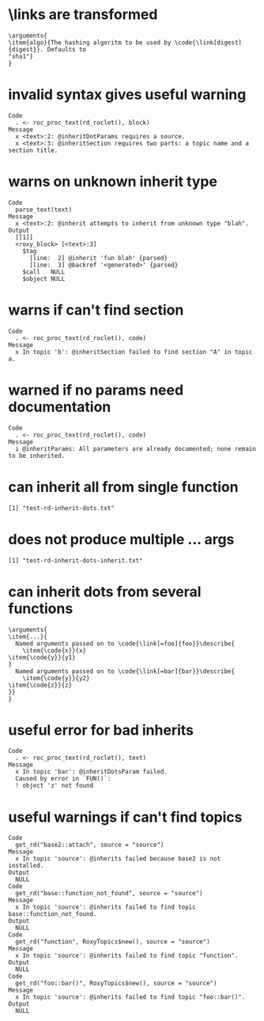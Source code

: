 # \links are transformed

    \arguments{
    \item{algo}{The hashing algoritm to be used by \code{\link[digest]{digest}}. Defaults to
    "sha1"}
    } 

# invalid syntax gives useful warning

    Code
      . <- roc_proc_text(rd_roclet(), block)
    Message
      x <text>:2: @inheritDotParams requires a source.
      x <text>:3: @inheritSection requires two parts: a topic name and a section title.

# warns on unknown inherit type

    Code
      parse_text(text)
    Message
      x <text>:2: @inherit attempts to inherit from unknown type "blah".
    Output
      [[1]]
      <roxy_block> [<text>:3]
        $tag
          [line:  2] @inherit 'fun blah' {parsed}
          [line:  3] @backref '<generated>' {parsed}
        $call   NULL
        $object NULL
        
      

# warns if can't find section

    Code
      . <- roc_proc_text(rd_roclet(), code)
    Message
      x In topic 'b': @inheritSection failed to find section "A" in topic a.

# warned if no params need documentation

    Code
      . <- roc_proc_text(rd_roclet(), code)
    Message
      i @inheritParams: All parameters are already documented; none remain to be inherited.

# can inherit all from single function

    [1] "test-rd-inherit-dots.txt"

# does not produce multiple ... args

    [1] "test-rd-inherit-dots-inherit.txt"

# can inherit dots from several functions

    \arguments{
    \item{...}{
      Named arguments passed on to \code{\link[=foo]{foo}}\describe{
        \item{\code{x}}{x}
    \item{\code{y}}{y1}
    }
      Named arguments passed on to \code{\link[=bar]{bar}}\describe{
        \item{\code{y}}{y2}
    \item{\code{z}}{z}
    }}
    } 

# useful error for bad inherits

    Code
      . <- roc_proc_text(rd_roclet(), text)
    Message
      x In topic 'bar': @inheritDotsParam failed.
      Caused by error in `FUN()`:
      ! object 'z' not found

# useful warnings if can't find topics

    Code
      get_rd("base2::attach", source = "source")
    Message
      x In topic 'source': @inherits failed because base2 is not installed.
    Output
      NULL
    Code
      get_rd("base::function_not_found", source = "source")
    Message
      x In topic 'source': @inherits failed to find topic base::function_not_found.
    Output
      NULL
    Code
      get_rd("function", RoxyTopics$new(), source = "source")
    Message
      x In topic 'source': @inherits failed to find topic "function".
    Output
      NULL
    Code
      get_rd("foo::bar()", RoxyTopics$new(), source = "source")
    Message
      x In topic 'source': @inherits failed to find topic "foo::bar()".
    Output
      NULL


